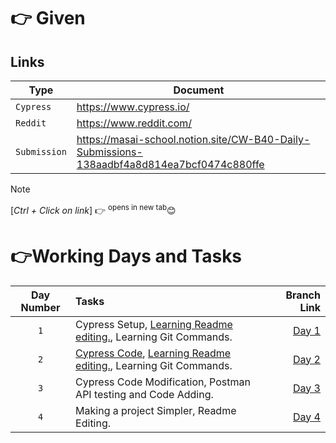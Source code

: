 # 👉 Given
## Links
| Type | Document |
| --- | --- |
| `Cypress` | https://www.cypress.io/ |
| `Reddit` | https://www.reddit.com/ |
| `Submission` | https://masai-school.notion.site/CW-B40-Daily-Submissions-138aadbf4a8d814ea7bcf0474c880ffe |

> [!NOTE]
> [*Ctrl + Click on link*] 👉 <sup>opens in new tab</sup>😊

# 👉Working Days and Tasks
| Day Number | Tasks | Branch Link |
| :---: | :--- | ---: |
| `1` | Cypress Setup, [Learning Readme editing.](https://docs.github.com/en/get-started/writing-on-github/getting-started-with-writing-and-formatting-on-github/quickstart-for-writing-on-github#introduction), Learning Git Commands. | [Day 1](https://github.com/RouthKiranBabu/testReddit/tree/day_1) |
| `2` | [Cypress Code](https://github.com/RouthKiranBabu/CWP_B39/tree/day_2/Cypress/cypress/e2e), [Learning Readme editing.](https://docs.github.com/en/get-started/writing-on-github/getting-started-with-writing-and-formatting-on-github/quickstart-for-writing-on-github#introduction), Learning Git Commands. | [Day 2](https://github.com/RouthKiranBabu/testReddit/tree/day_2) |
| `3` | Cypress Code Modification, Postman API testing and Code Adding. | [Day 3](https://github.com/RouthKiranBabu/testReddit/tree/day_3) |
| `4` | Making a project Simpler, Readme Editing. | [Day 4](https://github.com/RouthKiranBabu/testReddit/tree/day_4) |
